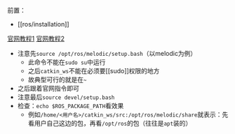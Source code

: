前置：
- [[ros/installation]]

[官网教程1](http://wiki.ros.org/ROS/Tutorials/InstallingandConfiguringROSEnvironment)
[官网教程2](http://wiki.ros.org/catkin/Tutorials/create_a_workspace)
- 注意先`source /opt/ros/melodic/setup.bash`（以melodic为例）
  - 此命令不能在`sudo su`中运行
  - 之后`catkin_ws`不能在必须要[[sudo]]权限的地方
  - 故典型可行的就是在`~`
- 之后跟着官网指令即可
- 注意最后`source devel/setup.bash`
- 检查：`echo $ROS_PACKAGE_PATH`看效果
  - 例如`/home/<用户名>/catkin_ws/src:/opt/ros/melodic/share`就表示：先看用户自己这边的包，再看`/opt/ros`的包（往往是`apt`装的）